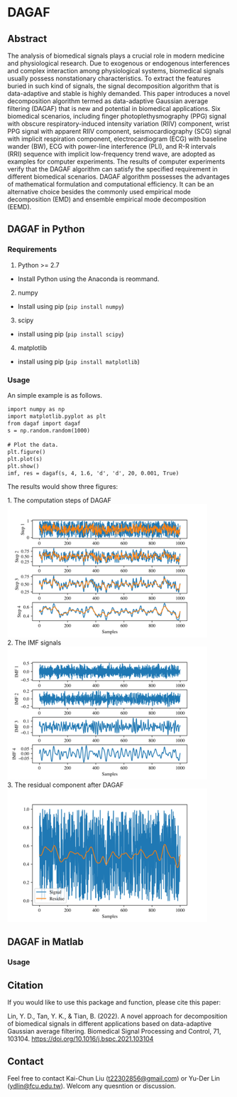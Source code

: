 # DAGAF

## Abstract
The analysis of biomedical signals plays a crucial role in modern medicine and physiological research. Due to
exogenous or endogenous interferences and complex interaction among physiological systems, biomedical signals
usually possess nonstationary characteristics. To extract the features buried in such kind of signals, the signal
decomposition algorithm that is data-adaptive and stable is highly demanded. This paper introduces a novel
decomposition algorithm termed as data-adaptive Gaussian average filtering (DAGAF) that is new and potential
in biomedical applications. Six biomedical scenarios, including finger photoplethysmography (PPG) signal with
obscure respiratory-induced intensity variation (RIIV) component, wrist PPG signal with apparent RIIV
component, seismocardiography (SCG) signal with implicit respiration component, electrocardiogram (ECG)
with baseline wander (BW), ECG with power-line interference (PLI), and R-R intervals (RRI) sequence with
implicit low-frequency trend wave, are adopted as examples for computer experiments. The results of computer
experiments verify that the DAGAF algorithm can satisfy the specified requirement in different biomedical
scenarios. DAGAF algorithm possesses the advantages of mathematical formulation and computational efficiency.
It can be an alternative choice besides the commonly used empirical mode decomposition (EMD) and
ensemble empirical mode decomposition (EEMD).

## DAGAF in Python

### Requirements

1. Python >= 2.7
- Install Python using the Anaconda is reommand.
2. numpy
- Install using pip (``pip install numpy``)
3. scipy
- install using pip (``pip install scipy``)
4. matplotlib
- install using pip (``pip install matplotlib``)

### Usage
An simple example is as follows.
```
import numpy as np
import matplotlib.pyplot as plt
from dagaf import dagaf
s = np.random.random(1000)

# Plot the data.
plt.figure()
plt.plot(s)
plt.show()
imf, res = dagaf(s, 4, 1.6, 'd', 'd', 20, 0.001, True)
```
The results would show three figures:

<p align="left">
  1. The computation steps of DAGAF <br />
  <img src="https://github.com/t22302856/DAGAF/blob/main/Fig_Signal_Ave.jpg" width="450" height="300" alt="Signal_Ave"/> <br />
  2. The IMF signals <br />
  <img src="https://github.com/t22302856/DAGAF/blob/main/Fig_imf.jpg" wwidth="450" height="300" alt="imf"/> <br />
  3. The residual component after DAGAF <br />
  <img src="https://github.com/t22302856/DAGAF/blob/main/Fig_Signal_Res.jpg" width="450" height="300" alt="Signal_Res"/>  
</p>

## DAGAF in Matlab

### Usage

## Citation
If you would like to use this package and function, please cite this paper:

Lin, Y. D., Tan, Y. K., & Tian, B. (2022). A novel approach for decomposition of biomedical signals in different applications based on data-adaptive Gaussian average filtering. Biomedical Signal Processing and Control, 71, 103104.
https://doi.org/10.1016/j.bspc.2021.103104 

## Contact
Feel free to contact Kai-Chun Liu (t22302856@gmail.com) or Yu-Der Lin (ydlin@fcu.edu.tw). Welcom any quesntion or discussion. 
